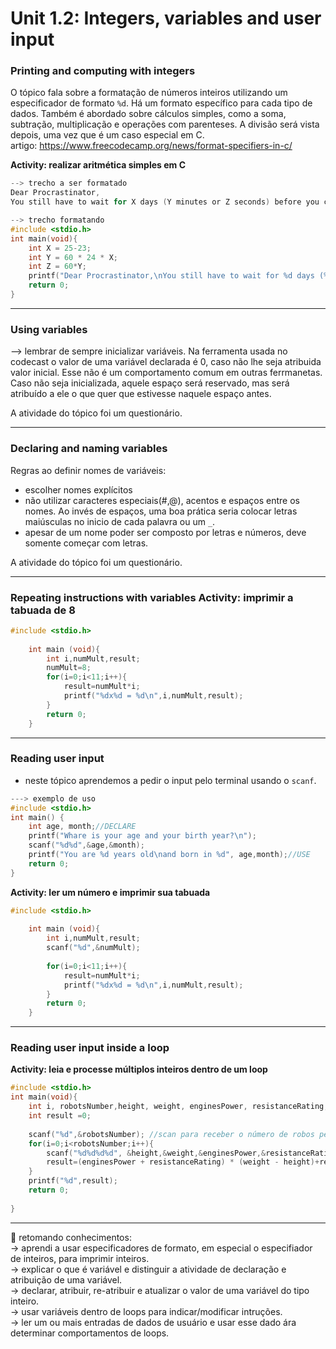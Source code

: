 # Unit 1.2: Integers, variables and user input 

###  Printing and computing with integers  
O tópico fala sobre a formatação de números inteiros utilizando um especificador de formato ``%d``. Há um formato específico para cada tipo de dados. Também é abordado sobre cálculos simples, como a soma, subtração, multiplicação e operações com parenteses. A divisão será vista depois, uma vez que é um caso especial em C.  
artigo: https://www.freecodecamp.org/news/format-specifiers-in-c/  
 
**Activity: realizar aritmética simples em C**  
```C
--> trecho a ser formatado
Dear Procrastinator,
You still have to wait for X days (Y minutes or Z seconds) before you can procrastinate!

--> trecho formatando
#include <stdio.h>
int main(void){ 
    int X = 25-23;
    int Y = 60 * 24 * X;
    int Z = 60*Y;
    printf("Dear Procrastinator,\nYou still have to wait for %d days (%d minutes or %d seconds) before you can procrastinate!",X,Y,Z);
    return 0;
}

```

---
### Using variables  
--> lembrar de sempre inicializar variáveis. Na ferramenta usada no codecast o valor de uma variável declarada é 0, caso não lhe seja atribuida valor inicial. Esse não é um comportamento comum em outras ferrmanetas. Caso não seja inicializada, aquele espaço será reservado, mas será atribuído a ele o que quer que estivesse naquele espaço antes.  

A atividade do tópico foi um questionário.  


---
### Declaring and naming variables  
Regras ao definir nomes de variáveis:  
- escolher nomes explícitos  
- não utilizar caracteres especiais(#,@), acentos e espaços entre os nomes. Ao invés de espaços, uma boa prática seria colocar letras maiúsculas no inicio de cada palavra ou um ``_``.   
- apesar de um nome poder ser composto por letras e números, deve somente começar com letras.  

A atividade do tópico foi um questionário.  


--- 
### Repeating instructions with variables    **Activity: imprimir a tabuada de 8**  
```C
#include <stdio.h>
    
    int main (void){
        int i,numMult,result;
        numMult=8;
        for(i=0;i<11;i++){
            result=numMult*i;
            printf("%dx%d = %d\n",i,numMult,result);
        } 
        return 0;
    }
```

---
### Reading user input  
- neste tópico aprendemos a pedir o input pelo terminal usando o ``scanf``.  
```C
---> exemplo de uso  
#include <stdio.h>
int main() {
    int age, month;//DECLARE
    printf("Whare is your age and your birth year?\n");
    scanf("%d%d",&age,&month);
    printf("You are %d years old\nand born in %d", age,month);//USE
    return 0;
}
```  
  
**Activity: ler um número e imprimir sua tabuada**  
```C
#include <stdio.h>
    
    int main (void){
        int i,numMult,result;
        scanf("%d",&numMult);
        
        for(i=0;i<11;i++){
            result=numMult*i;
            printf("%dx%d = %d\n",i,numMult,result);
        } 
        return 0;
    }
``` 

---
### Reading user input inside a loop  
**Activity: leia e processe múltiplos inteiros dentro de um loop**  
```C
#include <stdio.h>
int main(void){
    int i, robotsNumber,height, weight, enginesPower, resistanceRating;
    int result =0;
    
    scanf("%d",&robotsNumber); //scan para receber o número de robos pedidos
    for(i=0;i<robotsNumber;i++){
        scanf("%d%d%d%d", &height,&weight,&enginesPower,&resistanceRating);//recebendo os atributos dos robôs
        result=(enginesPower + resistanceRating) * (weight - height)+result;
    }
    printf("%d",result);
    return 0;
    
}
```     

---
🎯 retomando conhecimentos:  
-> aprendi a usar especificadores de formato, em especial o especifiador de inteiros, para imprimir inteiros.    
-> explicar o que é variável e distinguir a atividade de declaração e atribuição de uma variável.  
-> declarar, atribuir, re-atribuir e atualizar o valor de uma variável do tipo inteiro.  
-> usar variáveis dentro de loops para indicar/modificar intruções.  
-> ler um ou mais entradas de dados de usuário e usar esse dado ára determinar comportamentos de loops.  
  
